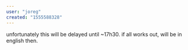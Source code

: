 ```yaml
---
user: "joreg"
created: "1555588328"
---
```


unfortunately this will be delayed until ~17h30. 
if all works out, will be in english then.
